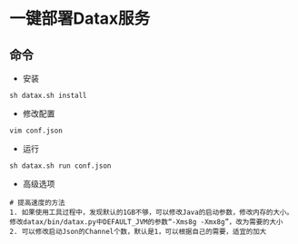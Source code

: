 一键部署Datax服务
============================


命令
----------------------------
- 安装

```
sh datax.sh install
```

- 修改配置

```
vim conf.json
```

- 运行

```
sh datax.sh run conf.json
```

- 高级选项
```
# 提高速度的方法
1. 如果使用工具过程中，发现默认的1GB不够，可以修改Java的启动参数，修改内存的大小。修改datax/bin/datax.py中DEFAULT_JVM的参数“-Xms8g -Xmx8g”，改为需要的大小
2. 可以修改启动Json的Channel个数，默认是1，可以根据自己的需要，适宜的加大
```

